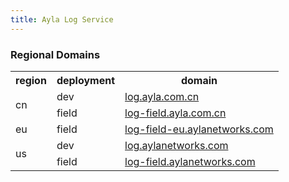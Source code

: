 ```yaml
---
title: Ayla Log Service
---
```


### Regional Domains

<table class="key-value-table vertical-middle">
<tr>
<th>region</th>
<th>deployment</th>
<th>domain</th>
</tr>
<tr>
<td rowspan="2">cn</td>
<td>dev</td>
<td><a href="https://log.ayla.com.cn" target="_blank">log.ayla.com.cn</a></td>
</tr>
<tr>
<td>field</td>
<td><a href="https://log-field.ayla.com.cn" target="_blank">log-field.ayla.com.cn</a></td>
</tr>
<tr>
<td>eu</td>
<td>field</td>
<td><a href="https://log-field-eu.aylanetworks.com" target="_blank">log-field-eu.aylanetworks.com</a></td>
</tr>
<tr>
<td rowspan="2">us</td>
<td>dev</td>
<td><a href="https://log.aylanetworks.com" target="_blank">log.aylanetworks.com</a></td>
</tr>
<tr>
<td>field</td>
<td><a href="https://log-field.aylanetworks.com" target="_blank">log-field.aylanetworks.com</a></td>
</tr>
</table>
